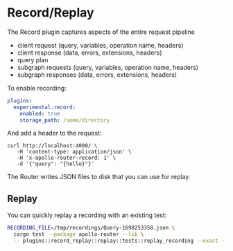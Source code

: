 # Record/Replay

The Record plugin captures aspects of the entire request pipeline

- client request (query, variables, operation name, headers)
- client response (data, errors, extensions, headers)
- query plan
- subgraph requests (query, variables, operation name, headers)
- subgraph responses (data, errors, extensions, headers)

To enable recording:

```yaml
plugins:
  experimental.record:
    enabled: true
    storage_path: /some/directory
```

And add a header to the request:

```
curl http://localhost:4000/ \
   -H 'content-type: application/json' \
   -H 'x-apollo-router-record: 1' \
   -d '{"query": "{hello}"}'
```

The Router writes JSON files to disk that you can use for replay.

## Replay

You can quickly replay a recording with an existing test:

```sh
RECORDING_FILE=/tmp/recordings/Query-1698253358.json \
  cargo test --package apollo-router --lib \
  -- plugins::record_replay::replay::tests::replay_recording --exact --nocapture
```
